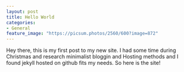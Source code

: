 ```yaml
---
layout: post
title: Hello World
categories:
- General
feature_image: "https://picsum.photos/2560/600?image=872"
---
```


Hey there,
this is my first post to my new site. I had some time during Christmas and research minimalist bloggin and Hosting methods and I found jekyll hosted on github fits my needs. So here is the site! 
